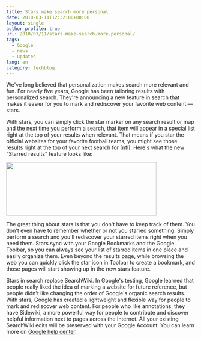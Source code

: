```yaml
---
title: Stars make search more personal
date: 2010-03-11T12:32:00+00:00
layout: single
author_profile: true
url: 2010/03/11/stars-make-search-more-personal/
tags:
  - Google
  - news
  - Updates
lang: en
category: techblog
---
```

We've long believed that personalization makes search more relevant and fun. For nearly five years, Google has been tailoring results with personalized search. They're announcing a new feature in search that makes it easier for you to mark and rediscover your favorite web content — stars.

With stars, you can simply click the star marker on any search result or map and the next time you perform a search, that item will appear in a special list right at the top of your results when relevant. That means if you star the official websites for your favorite football teams, you might see those results right at the top of your next search for [nfl]. Here's what the new &#8220;Starred results&#8221; feature looks like:

<div>
  <a href="http://2.bp.blogspot.com/_vaUVXcmC3OI/S5jal9x0bgI/AAAAAAAABPs/yfWIh0h4PY4/s1600-h/st1.png" imageanchor="1"><img border="0" height="142" src="http://2.bp.blogspot.com/_vaUVXcmC3OI/S5jal9x0bgI/AAAAAAAABPs/yfWIh0h4PY4/s400/st1.png" width="400" /></a>
</div>

The great thing about stars is that you don't have to keep track of them. You don't even have to remember whether or not you starred something. Simply perform a search and you'll rediscover your starred items right when you need them. Stars sync with your Google Bookmarks and the Google Toolbar, so you can always see your list of starred items in one place and easily organize them. Even beyond the results page, while browsing the web you can quickly click the star icon in Toolbar to create a bookmark, and those pages will start showing up in the new stars feature.

Stars in search replace SearchWiki. In Google's testing, Google learned that people really liked the idea of marking a website for future reference, but people didn't like changing the order of Google's organic search results. With stars, Google has created a lightweight and flexible way for people to mark and rediscover web content. For people who like annotations, they have Sidewiki, a more powerful way for people to contribute and discover helpful information next to pages across the Internet. All your existing SearchWiki edits will be preserved with your Google Account. You can learn more on [Google help center](http://www.google.com/support/websearch/bin/answer.py?answer=115764).